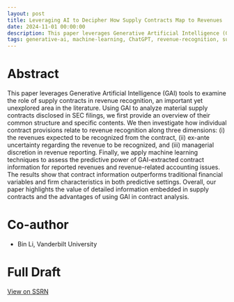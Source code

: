 ```yaml
---
layout: post
title: Leveraging AI to Decipher How Supply Contracts Map to Revenues
date: 2024-11-01 00:00:00
description: This paper leverages Generative Artificial Intelligence (GAI) tools to examine the role of supply contracts in revenue recognition, an important yet unexplored area in the literature. Using GAI to analyze material supply contracts disclosed in SEC filings, we first provide an overview of their common structure and specific contents. We then investigate how individual contract provisions relate to revenue recognition along three dimensions: (i) the revenues expected to be recognized from the contract, (ii) ex-ante uncertainty regarding the revenue to be recognized, and (iii) managerial discretion in revenue reporting. Finally, we apply machine learning techniques to assess the predictive power of GAI-extracted contract information for reported revenues and revenue-related accounting issues. The results show that contract information outperforms traditional financial variables and firm characteristics in both predictive settings. Overall, our paper highlights the value of detailed information embedded in supply contracts and the advantages of using GAI in contract analysis.
tags: generative-ai, machine-learning, ChatGPT, revenue-recognition, supply-contracts
---
```



# Abstract

This paper leverages Generative Artificial Intelligence (GAI) tools to examine the role of supply contracts in revenue recognition, an important yet unexplored area in the literature. Using GAI to analyze material supply contracts disclosed in SEC filings, we first provide an overview of their common structure and specific contents. We then investigate how individual contract provisions relate to revenue recognition along three dimensions: (i) the revenues expected to be recognized from the contract, (ii) ex-ante uncertainty regarding the revenue to be recognized, and (iii) managerial discretion in revenue reporting. Finally, we apply machine learning techniques to assess the predictive power of GAI-extracted contract information for reported revenues and revenue-related accounting issues. The results show that contract information outperforms traditional financial variables and firm characteristics in both predictive settings. Overall, our paper highlights the value of detailed information embedded in supply contracts and the advantages of using GAI in contract analysis. 

# Co-author
- Bin Li, Vanderbilt University

# Full Draft
<a href="https://papers.ssrn.com/abstract=5148568">View on SSRN</a>
